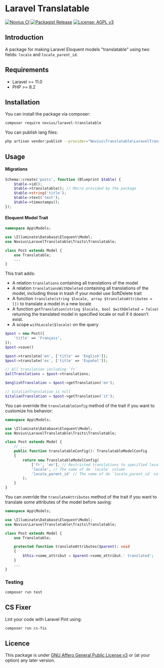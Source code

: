 # Laravel Translatable

[![Novius CI](https://github.com/novius/laravel-publishable/actions/workflows/main.yml/badge.svg?branch=main)](https://github.com/novius/laravel-translatable/actions/workflows/main.yml)
[![Packagist Release](https://img.shields.io/packagist/v/novius/laravel-translatable.svg?maxAge=1800&style=flat-square)](https://packagist.org/packages/novius/laravel-translatable)
[![License: AGPL v3](https://img.shields.io/badge/License-AGPL%20v3-blue.svg)](http://www.gnu.org/licenses/agpl-3.0)


## Introduction

A package for making Laravel Eloquent models "translatable" using two fields: `locale` and `locale_parent_id`.

## Requirements

* Laravel >= 11.0
* PHP >= 8.2

## Installation

You can install the package via composer:

```bash
composer require novius/laravel-translatable
```

You can publish lang files:

```bash
php artisan vendor:publish --provider="Novius\Translatable\LaravelTranslatableServiceProvider" --tag=lang
```

## Usage

#### Migrations

```php
Schema::create('posts', function (Blueprint $table) {
    $table->id();
    $table->translatable(); // Macro provided by the package
    $table->string('title');
    $table->text('text');
    $table->timestamps();
});
```

#### Eloquent Model Trait

```php
namespace App\Models;

use \Illuminate\Database\Eloquent\Model;
use Novius\LaravelTranslatable\Traits\Translatable;

class Post extends Model {
    use Translatable;
    ...
}
```

This trait adds:
* A relation `translations` containing all translations of the model
* A relation `translationsWithDeleted` containing all translations of the model, including those in trash if your model use SoftDelete trait 
* A function `translate(string $locale, array $translateAttributes = [])` to translate a model in a new locale
* A function `getTranslation(string $locale, bool $withDeleted = false)` returning the translated model in specified locale or null if it doesn't exist.
* A scope `withLocale($locale)` on the query

```php
$post = new Post([
    'title' => 'Français',
]);
$post->save()

$post->translate('en', ['title' => 'English']);
$post->translate('es', ['title' => 'Español']);

// All translation including `fr`
$allTranslations = $post->translations;

$englishTranslation = $post->getTranslation('en');

// $italianTranslation is null
$italianTranslation = $post->getTranslation('it');

```

You can override the `translatableConfig` method of the trait if you want to customize his behavior:

```php
namespace App\Models;

use \Illuminate\Database\Eloquent\Model;
use Novius\LaravelTranslatable\Traits\Translatable;

class Post extends Model {
    // ...
    public function translatableConfig(): TranslatableModelConfig
    {
        return new TranslatableModelConfig(
            ['fr', 'en'], // Restricted translations to specified locals
            'locale', // The name of de `locale` column
            'locale_parent_id' // The name of de `locale_parent_id` column
        );
    }
}
```

You can override the `translateAttributes` method of the trait if you want to translate some attributes of the model before saving:

```php
namespace App\Models;

use \Illuminate\Database\Eloquent\Model;
use Novius\LaravelTranslatable\Traits\Translatable;

class Post extends Model {
    use Translatable;

    protected function translateAttributes($parent): void
    {
        $this->some_attribut = $parent->some_attribut.' translated';
    }
    ...
}
```

### Testing

```bash
composer run test
```

## CS Fixer

Lint your code with Laravel Pint using:

```bash
composer run cs-fix
```

## Licence

This package is under [GNU Affero General Public License v3](http://www.gnu.org/licenses/agpl-3.0.html) or (at your option) any later version.
